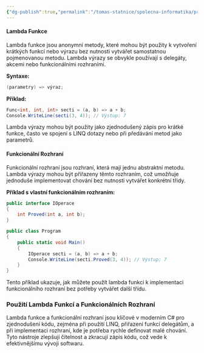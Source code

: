 ```yaml
---
{"dg-publish":true,"permalink":"/tomas-statnice/spolecna-informatika/programovaci-jazyk/genericke-typy-a-funkcionalni-prvky/lambda-a-funkcionalni-rozhrani/","tags":["tomas","spolecna_informatika","programovaci_jazyky"],"noteIcon":""}
---
```


#### Lambda Funkce
Lambda funkce jsou anonymní metody, které mohou být použity k vytvoření krátkých funkcí nebo výrazu bez nutnosti vytvářet samostatnou pojmenovanou metodu. Lambda výrazy se obvykle používají s delegáty, akcemi nebo funkcionálními rozhraními.

**Syntaxe:**
```csharp
(parametry) => výraz;
```

**Příklad:**
```csharp
Func<int, int, int> secti = (a, b) => a + b;
Console.WriteLine(secti(3, 4)); // Výstup: 7
```

Lambda výrazy mohou být použity jako zjednodušený zápis pro krátké funkce, často ve spojení s LINQ dotazy nebo při předávání metod jako parametrů.

#### Funkcionální Rozhraní
Funkcionální rozhraní jsou rozhraní, která mají jednu abstraktní metodu. Lambda výrazy mohou být přiřazeny těmto rozhraním, což umožňuje jednoduše implementovat chování bez nutnosti vytvářet konkrétní třídy.

**Příklad s vlastní funkcionálním rozhraním:**
```csharp
public interface IOperace
{
    int Proved(int a, int b);
}

public class Program
{
    public static void Main()
    {
        IOperace secti = (a, b) => a + b;
        Console.WriteLine(secti.Proved(3, 4)); // Výstup: 7
    }
}
```

Tento příklad ukazuje, jak můžete použít lambda funkci k implementaci funkcionálního rozhraní bez potřeby vytvářet další třídu.

### Použití Lambda Funkcí a Funkcionálních Rozhraní
Lambda funkce a funkcionální rozhraní jsou klíčové v moderním C# pro zjednodušení kódu, zejména při použití LINQ, přiřazení funkcí delegátům, a při implementaci rozhraní, kde je potřeba rychle definovat malé chování. Tyto nástroje zlepšují čitelnost a zkracují zápis kódu, což vede k efektivnějšímu vývoji softwaru.